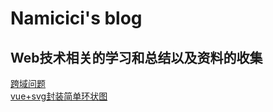 # Namicici's blog  

## Web技术相关的学习和总结以及资料的收集  

[跨域问题](https://github.com/Namicici/web-tech/blob/master/cross-domain/crossDomain.md)  
[vue+svg封装简单环状图](https://github.com/Namicici/web-tech/blob/master/svg/svgChart.md)
